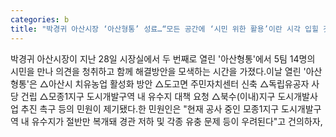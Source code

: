 ```yaml
---
categories: b
title: "박경귀 아산시장 ‘아산형통’ 성료…“모든 공간에 ‘시민 위한 활용’이란 시각 입힐 것”"
---
```

박경귀 아산시장이 지난 28일 시장실에서 두 번째로 열린 &#39;아산형통&#39;에서 5팀 14명의 시민을 만나 의견을 청취하고 함께 해결방안을 모색하는 시간을 가졌다.이날 열린 &#39;아산형통&#39;은 △아산시 치유농업 활성화 방안 △도고면 주민자치센터 신축 △독립유공자 사당 건립 △모종1지구 도시개발구역 내 유수지 대책 요청 △북수(이내)지구 도시개발사업 추진 촉구 등의 민원이 제기됐다.한 민원인은 "현재 공사 중인 모종1지구 도시개발구역 내 유수지가 절반만 복개돼 경관 저하 및 각종 유충 문제 등이 우려된다"고 건의하자,